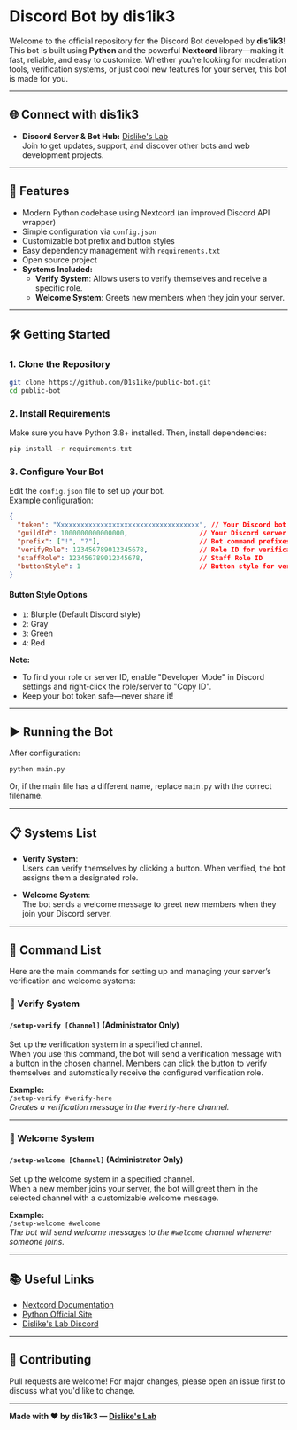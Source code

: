 # Discord Bot by dis1ik3

Welcome to the official repository for the Discord Bot developed by **dis1ik3**!  
This bot is built using **Python** and the powerful **Nextcord** library—making it fast, reliable, and easy to customize. Whether you're looking for moderation tools, verification systems, or just cool new features for your server, this bot is made for you.

---

## 🌐 Connect with dis1ik3

- **Discord Server & Bot Hub:** [Dislike's Lab](https://discord.gg/dislike-lab)  
  Join to get updates, support, and discover other bots and web development projects.

---

## 🚀 Features

- Modern Python codebase using Nextcord (an improved Discord API wrapper)
- Simple configuration via `config.json`
- Customizable bot prefix and button styles
- Easy dependency management with `requirements.txt`
- Open source project
- **Systems Included:**
  - **Verify System**: Allows users to verify themselves and receive a specific role.
  - **Welcome System**: Greets new members when they join your server.

---

## 🛠️ Getting Started

### 1. **Clone the Repository**
```bash
git clone https://github.com/D1s1ike/public-bot.git
cd public-bot
```

### 2. **Install Requirements**
Make sure you have Python 3.8+ installed. Then, install dependencies:
```bash
pip install -r requirements.txt
```

### 3. **Configure Your Bot**

Edit the `config.json` file to set up your bot.  
Example configuration:
```json
{
  "token": "Xxxxxxxxxxxxxxxxxxxxxxxxxxxxxxxxxxxx", // Your Discord bot token
  "guildId": 1000000000000000,                  // Your Discord server (guild) ID
  "prefix": ["!", "?"],                         // Bot command prefixes
  "verifyRole": 123456789012345678,             // Role ID for verification system
  "staffRole": 123456789012345678,              // Staff Role ID
  "buttonStyle": 1                              // Button style for verify system
}
```

#### **Button Style Options**
- `1`: Blurple (Default Discord style)
- `2`: Gray
- `3`: Green
- `4`: Red

**Note:**  
- To find your role or server ID, enable "Developer Mode" in Discord settings and right-click the role/server to "Copy ID".
- Keep your bot token safe—never share it!

---

## ▶️ Running the Bot

After configuration:
```bash
python main.py
```
Or, if the main file has a different name, replace `main.py` with the correct filename.

---

## 📋 Systems List

- **Verify System**:  
  Users can verify themselves by clicking a button. When verified, the bot assigns them a designated role.

- **Welcome System**:  
  The bot sends a welcome message to greet new members when they join your Discord server.

---

## 🧩 Command List

Here are the main commands for setting up and managing your server’s verification and welcome systems:

### 🔐 Verify System

#### `/setup-verify [Channel]` (Administrator Only)
Set up the verification system in a specified channel.  
When you use this command, the bot will send a verification message with a button in the chosen channel. Members can click the button to verify themselves and automatically receive the configured verification role.

**Example:**  
`/setup-verify #verify-here`  
*Creates a verification message in the `#verify-here` channel.*

---

### 👋 Welcome System

#### `/setup-welcome [Channel]` (Administrator Only)
Set up the welcome system in a specified channel.  
When a new member joins your server, the bot will greet them in the selected channel with a customizable welcome message.

**Example:**  
`/setup-welcome #welcome`  
*The bot will send welcome messages to the `#welcome` channel whenever someone joins.*

---

## 📚 Useful Links

- [Nextcord Documentation](https://docs.nextcord.dev/)
- [Python Official Site](https://www.python.org/)
- [Dislike's Lab Discord](https://discord.gg/dislike-lab)

---

## 🤝 Contributing

Pull requests are welcome! For major changes, please open an issue first to discuss what you'd like to change.

---

**Made with ❤️ by dis1ik3 — [Dislike's Lab](https://discord.gg/dislike-lab)**